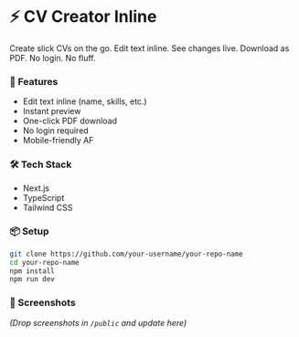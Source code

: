 # ⚡ CV Creator Inline

Create slick CVs on the go. Edit text inline. See changes live. Download as PDF. No login. No fluff.

### 🚀 Features

- Edit text inline (name, skills, etc.)
- Instant preview
- One-click PDF download
- No login required
- Mobile-friendly AF

### 🛠️ Tech Stack

- Next.js
- TypeScript
- Tailwind CSS

### 📦 Setup

```bash
git clone https://github.com/your-username/your-repo-name
cd your-repo-name
npm install
npm run dev
```

### 📸 Screenshots

_(Drop screenshots in `/public` and update here)_
